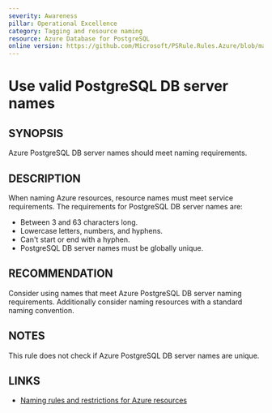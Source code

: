 ```yaml
---
severity: Awareness
pillar: Operational Excellence
category: Tagging and resource naming
resource: Azure Database for PostgreSQL
online version: https://github.com/Microsoft/PSRule.Rules.Azure/blob/main/docs/en/rules/Azure.PostgreSQL.ServerName.md
---
```


# Use valid PostgreSQL DB server names

## SYNOPSIS

Azure PostgreSQL DB server names should meet naming requirements.

## DESCRIPTION

When naming Azure resources, resource names must meet service requirements.
The requirements for PostgreSQL DB server names are:

- Between 3 and 63 characters long.
- Lowercase letters, numbers, and hyphens.
- Can't start or end with a hyphen.
- PostgreSQL DB server names must be globally unique.

## RECOMMENDATION

Consider using names that meet Azure PostgreSQL DB server naming requirements.
Additionally consider naming resources with a standard naming convention.

## NOTES

This rule does not check if Azure PostgreSQL DB server names are unique.

## LINKS

- [Naming rules and restrictions for Azure resources](https://docs.microsoft.com/azure/azure-resource-manager/management/resource-name-rules#microsoftdbforpostgresql)
